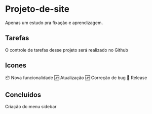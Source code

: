 # Projeto-de-site
Apenas um estudo pra fixação e aprendizagem. 

## Tarefas

O controle de tarefas desse projeto será realizado no Github

## Icones

:package: Nova funcionalidade
:up: Atualização
:up: Correção de bug
:checkered_flag: Release

## Concluídos

Criação do menu sidebar